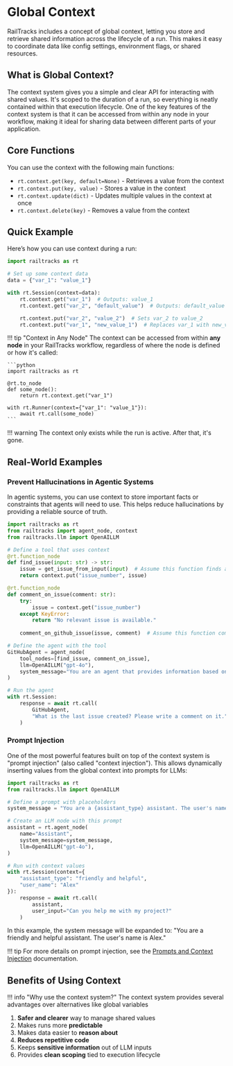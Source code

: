 # Global Context

RailTracks includes a concept of global context, letting you store and retrieve shared information across the lifecycle of a run. This makes it easy to coordinate data like config settings, environment flags, or shared resources.

## What is Global Context?

The context system gives you a simple and clear API for interacting with shared values. It's scoped to the duration of a run, so everything is neatly contained within that execution lifecycle. One of the key features of the context system is that it can be accessed from within any node in your workflow, making it ideal for sharing data between different parts of your application.

## Core Functions

You can use the context with the following main functions:

* `rt.context.get(key, default=None)` - Retrieves a value from the context
* `rt.context.put(key, value)` - Stores a value in the context
* `rt.context.update(dict)` - Updates multiple values in the context at once
* `rt.context.delete(key)` - Removes a value from the context

## Quick Example

Here’s how you can use context during a run:

```python
import railtracks as rt

# Set up some context data
data = {"var_1": "value_1"}

with rt.Session(context=data):
    rt.context.get("var_1")  # Outputs: value_1
    rt.context.get("var_2", "default_value")  # Outputs: default_value

    rt.context.put("var_2", "value_2")  # Sets var_2 to value_2
    rt.context.put("var_1", "new_value_1")  # Replaces var_1 with new_value_1
```

!!! tip "Context in Any Node"
    The context can be accessed from within **any node** in your RailTracks workflow, regardless of where the node is defined or how it's called:
    
    ```python
    import railtracks as rt
    
    @rt.to_node
    def some_node():
        return rt.context.get("var_1")
    
    with rt.Runner(context={"var_1": "value_1"}):
        await rt.call(some_node)
    ```

!!! warning
    The context only exists while the run is active. After that, it's gone.

## Real-World Examples

### Prevent Hallucinations in Agentic Systems
In agentic systems, you can use context to store important facts or constraints that agents will need to use. This helps reduce hallucinations by providing a reliable source of truth.

```python
import railtracks as rt
from railtracks import agent_node, context
from railtracks.llm import OpenAILLM

# Define a tool that uses context
@rt.function_node
def find_issue(input: str) -> str:
    issue = get_issue_from_input(input)  # Assume this function finds an issue number from the input
    return context.put("issue_number", issue)

@rt.function_node
def comment_on_issue(comment: str):
    try:
        issue = context.get("issue_number")
    except KeyError:
        return "No relevant issue is available."
    
    comment_on_github_issue(issue, comment)  # Assume this function comments on the issue

# Define the agent with the tool
GitHubAgent = agent_node(
    tool_nodes=[find_issue, comment_on_issue],
    llm=OpenAILLM("gpt-4o"),
    system_message="You are an agent that provides information based on important facts.",
)

# Run the agent
with rt.Session:
    response = await rt.call(
        GitHubAgent,
        "What is the last issue created? Please write a comment on it."
    )
```


### Prompt Injection

One of the most powerful features built on top of the context system is "prompt injection" (also called "context injection"). This allows dynamically inserting values from the global context into prompts for LLMs:

```python
import railtracks as rt
from railtracks.llm import OpenAILLM

# Define a prompt with placeholders
system_message = "You are a {assistant_type} assistant. The user's name is {user_name}."

# Create an LLM node with this prompt
assistant = rt.agent_node(
    name="Assistant",
    system_message=system_message,
    llm=OpenAILLM("gpt-4o"),
)

# Run with context values
with rt.Session(context={
    "assistant_type": "friendly and helpful",
    "user_name": "Alex"
}):
    response = await rt.call(
        assistant, 
        user_input="Can you help me with my project?"
    )
```

In this example, the system message will be expanded to: "You are a friendly and helpful assistant. The user's name is Alex."

!!! tip
    For more details on prompt injection, see the [Prompts and Context Injection](../llm_support/prompts.md) documentation.

## Benefits of Using Context

!!! info "Why use the context system?"
    The context system provides several advantages over alternatives like global variables

1. **Safer and clearer** way to manage shared values
2. Makes runs more **predictable**
3. Makes data easier to **reason about**
4. **Reduces repetitive code**
5. Keeps **sensitive information** out of LLM inputs
6. Provides **clean scoping** tied to execution lifecycle

